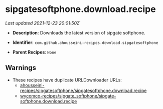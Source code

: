 # sipgatesoftphone.download.recipe

_Last updated 2021-12-23 20:01:50Z_

- **Description**: Downloads the latest version of sipgate softphone.

- **Identifier**: `com.github.ahousseini-recipes.download.sipgatesoftphone`

- **Parent Recipes**: `None`


## Warnings

- These recipes have duplicate URLDownloader URLs:
    - [ahousseini-recipes/sipgatesoftphone/sipgatesoftphone.download.recipe](/autopkg-dupe-tracker/ahousseini-recipes/sipgatesoftphone/sipgatesoftphone.download.recipe)
    - [wycomco-recipes/sipgate_softphone/sipgate-softphone.download.recipe](/autopkg-dupe-tracker/wycomco-recipes/sipgate_softphone/sipgate-softphone.download.recipe)